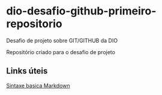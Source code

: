 # dio-desafio-github-primeiro-repositorio
Desafio de projeto sobre GIT/GITHUB da DIO

Repositório criado para o desafio de projeto

## Links úteis
[Sintaxe basica Markdown](https://www.markdownguide.org/)

